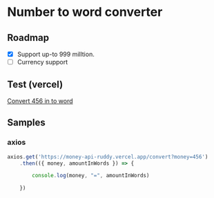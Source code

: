 # Number to word converter

## Roadmap
- [x] Support up-to 999 milltion.
- [ ] Currency support

## Test (vercel)
<a href="https://money-api-ruddy.vercel.app/convert?money=456" target="blank">Convert 456 in to word</a>

## Samples
### axios
```js
axios.get('https://money-api-ruddy.vercel.app/convert?money=456')
    .then(({ money, amountInWords }) => {

        console.log(money, "=", amountInWords)

    })
```